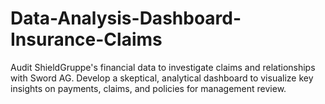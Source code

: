 # Data-Analysis-Dashboard-Insurance-Claims
Audit ShieldGruppe's financial data to investigate claims and relationships with Sword AG. Develop a skeptical, analytical dashboard to visualize key insights on payments, claims, and policies for management review.
